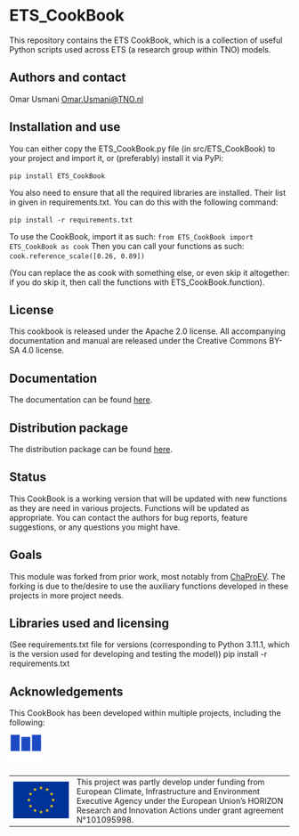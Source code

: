 # **ETS_CookBook**


This repository contains the ETS CookBook, which is a collection of useful
Python scripts used across ETS (a research group within TNO) models.


## Authors and contact
Omar Usmani [Omar.Usmani@TNO.nl](mailto:Omar.Usmani@TNO.nl)


## Installation and use
You can either copy the ETS_CookBook.py file (in src/ETS_CookBook) to your
project and import it, or (preferably) install it via PyPi:

``
pip install ETS_CookBook
``

You also need to ensure that all the required libraries are installed. Their
list in given in requirements.txt.
You can do this with the following command:

``
pip install -r requirements.txt
``

To use the CookBook, import it as such:
``
from ETS_CookBook import ETS_CookBook as cook
``
Then you can call your functions as such:
``
cook.reference_scale([0.26, 0.89])
``

(You can replace the as cook with something else, or even skip it altogether:
if you do skip it, then call the functions with ETS_CookBook.function).

## License

This cookbook is released under the Apache 2.0 license.
All accompanying documentation and manual are released under the 
Creative Commons BY-SA 4.0 license.

## Documentation
The documentation can be found [here](https://tno.github.io/ETS_CookBook/).

## Distribution package
The distribution package can be found [here](https://pypi.org/project/ETS-CookBook/).


## Status
This CookBook is a working version that will be updated with new functions
as they are need in various projects.
Functions will be updated as appropriate.
You can contact the authors for bug reports, feature suggestions,
or any questions you might have.



## Goals 
This module was forked from prior work,
most notably from [ChaProEV](https://github.com/TNO/ChaProEV).
The forking is due to the/desire to use the auxiliary functions developed
in these projects in more project needs. 


## Libraries used and licensing
(See requirements.txt file for versions (corresponding to Python 3.11.1, which
is the version used for developing and testing the model))
pip install -r requirements.txt

## Acknowledgements
This CookBook has been developed within multiple projects,
including the following:


<table width=500px frame="none">
<tr>
<td valign="middle" width=100px>
<img src=eu-emblem-low-res.jpg alt="EU emblem" width=100%></td>
<img src=MOPO_logo_main.svg width = 12%>
<td valign="middle">This project was partly develop under funding from 
European Climate, 
Infrastructure and Environment Executive Agency under the European Union’s 
HORIZON Research and Innovation Actions under grant agreement N°101095998.</td>
<tr>
</table>


